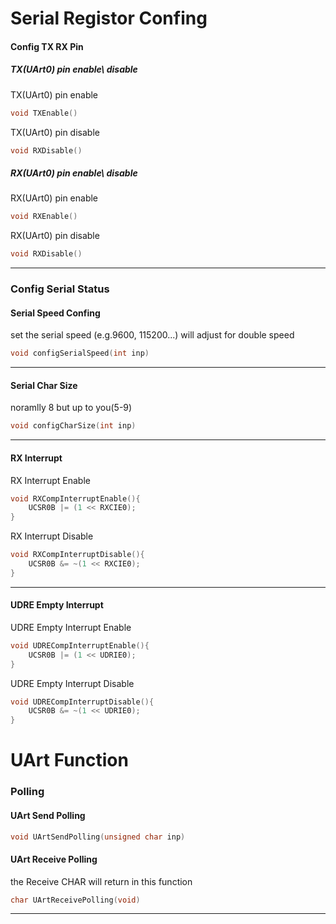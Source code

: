 # Serial Registor Confing
#### Config TX RX Pin
##### TX(UArt0) pin enable\ disable
TX(UArt0) pin enable
```C++
void TXEnable()
```
TX(UArt0) pin disable
```C++
void RXDisable()
```

##### RX(UArt0) pin enable\ disable
RX(UArt0) pin enable
```C++
void RXEnable()
```
RX(UArt0) pin disable
```C++
void RXDisable()
```
---
### Config Serial Status
#### Serial Speed Confing
set the serial speed (e.g.9600, 115200...) will adjust for double speed
```C++
void configSerialSpeed(int inp)
```
---
#### Serial Char Size
noramlly 8 but up to you(5-9)
```C++
void configCharSize(int inp)
```
---
#### RX Interrupt
RX Interrupt Enable
```C++
void RXCompInterruptEnable(){
	UCSR0B |= (1 << RXCIE0);
}
```
RX Interrupt Disable
```C++
void RXCompInterruptDisable(){
	UCSR0B &= ~(1 << RXCIE0);
}
```
---
#### UDRE Empty Interrupt
UDRE Empty Interrupt Enable
```C++
void UDRECompInterruptEnable(){
	UCSR0B |= (1 << UDRIE0);
}
```
UDRE Empty Interrupt Disable
```C++
void UDRECompInterruptDisable(){
	UCSR0B &= ~(1 << UDRIE0);
}
```
# UArt Function
### Polling
#### UArt Send Polling
```C++
void UArtSendPolling(unsigned char inp)
```
#### UArt Receive Polling
the Receive CHAR will return in this function
```C++
char UArtReceivePolling(void)
```
---
